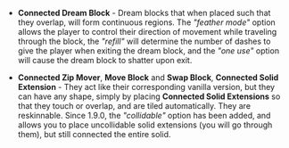 
*   **Connected Dream Block** - Dream blocks that when placed such that they overlap, will form continuous regions. The _"feather mode"_ option allows the player to control their direction of movement while traveling through the block, the _"refill"_ will determine the number of dashes to give the player when exiting the dream block, and the _"one use"_ option will cause the dream block to shatter upon exit.

*   **Connected Zip Mover**, **Move Block** and **Swap Block**, **Connected Solid Extension** - They act like their corresponding vanilla version, but they can have any shape, simply by placing **Connected Solid Extensions** so that they touch or overlap, and are tiled automatically. They are reskinnable. Since 1.9.0, the _"collidable"_ option has been added, and allows you to place uncollidable solid extensions (you will go through them), but still connected the entire solid.